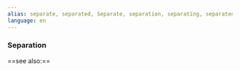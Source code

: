 ```yaml
---
alias: separate, separated, Separate, separation, separating, separateness, separation
language: en
---
```

### Separation
==see also:== 